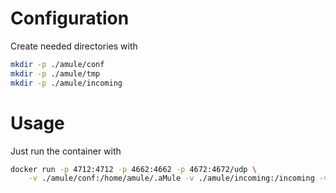 # Configuration

Create needed directories with

```sh
mkdir -p ./amule/conf
mkdir -p ./amule/tmp
mkdir -p ./amule/incoming
```

# Usage

Just run the container with

```sh
docker run -p 4712:4712 -p 4662:4662 -p 4672:4672/udp \
    -v ./amule/conf:/home/amule/.aMule -v ./amule/incoming:/incoming -v ./amule/tmp:/temp tchabaud/amule
```
